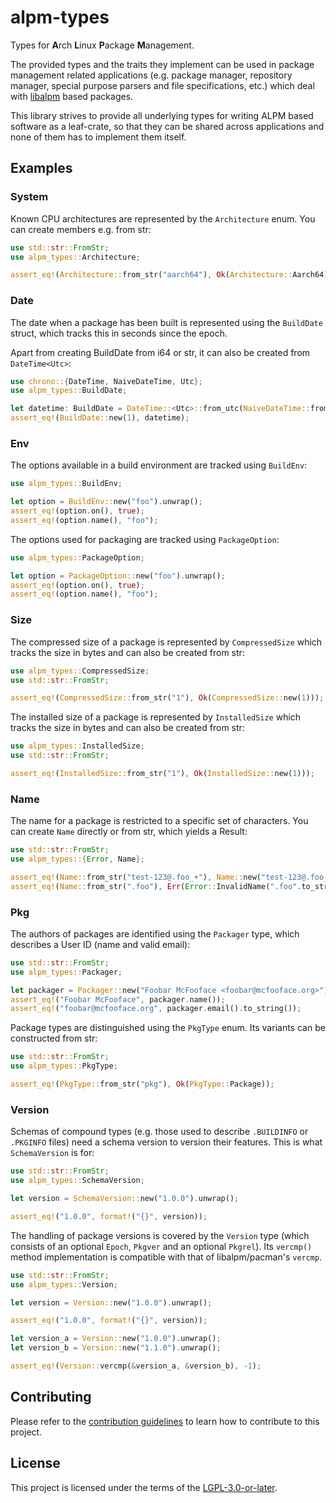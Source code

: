 <!--
SPDX-FileCopyrightText: 2023 David Runge <dvzrv@archlinux.org>
SPDX-License-Identifier: CC-BY-SA-4.0
-->

# alpm-types

Types for **A**rch **L**inux **P**ackage **M**anagement.

The provided types and the traits they implement can be used in package
management related applications (e.g. package manager, repository manager,
special purpose parsers and file specifications, etc.) which deal with
[libalpm](https://man.archlinux.org/man/libalpm.3) based packages.

This library strives to provide all underlying types for writing ALPM based
software as a leaf-crate, so that they can be shared across applications and
none of them has to implement them itself.

## Examples

### System

Known CPU architectures are represented by the `Architecture` enum.
You can create members e.g. from str:

```rust
use std::str::FromStr;
use alpm_types::Architecture;

assert_eq!(Architecture::from_str("aarch64"), Ok(Architecture::Aarch64));
```

### Date

The date when a package has been built is represented using the `BuildDate`
struct, which tracks this in seconds since the epoch.

Apart from creating BuildDate from i64 or str, it can also be created from
`DateTime<Utc>`:

```rust
use chrono::{DateTime, NaiveDateTime, Utc};
use alpm_types::BuildDate;

let datetime: BuildDate = DateTime::<Utc>::from_utc(NaiveDateTime::from_timestamp_opt(1, 0).unwrap(), Utc).into();
assert_eq!(BuildDate::new(1), datetime);
```

### Env

The options available in a build environment are tracked using `BuildEnv`:

```rust
use alpm_types::BuildEnv;

let option = BuildEnv::new("foo").unwrap();
assert_eq!(option.on(), true);
assert_eq!(option.name(), "foo");
```

The options used for packaging are tracked using `PackageOption`:

```rust
use alpm_types::PackageOption;

let option = PackageOption::new("foo").unwrap();
assert_eq!(option.on(), true);
assert_eq!(option.name(), "foo");
```

### Size

The compressed size of a package is represented by `CompressedSize` which
tracks the size in bytes and can also be created from str:

```rust
use alpm_types::CompressedSize;
use std::str::FromStr;

assert_eq!(CompressedSize::from_str("1"), Ok(CompressedSize::new(1)));
```

The installed size of a package is represented by `InstalledSize` which
tracks the size in bytes and can also be created from str:

```rust
use alpm_types::InstalledSize;
use std::str::FromStr;

assert_eq!(InstalledSize::from_str("1"), Ok(InstalledSize::new(1)));
```

### Name

The name for a package is restricted to a specific set of characters.
You can create `Name` directly or from str, which yields a Result:

```rust
use std::str::FromStr;
use alpm_types::{Error, Name};

assert_eq!(Name::from_str("test-123@.foo_+"), Name::new("test-123@.foo_+".to_string()));
assert_eq!(Name::from_str(".foo"), Err(Error::InvalidName(".foo".to_string())));
```

### Pkg

The authors of packages are identified using the `Packager` type, which describes a User ID (name and valid email):

```rust
use std::str::FromStr;
use alpm_types::Packager;

let packager = Packager::new("Foobar McFooface <foobar@mcfooface.org>").unwrap();
assert_eq!("Foobar McFooface", packager.name());
assert_eq!("foobar@mcfooface.org", packager.email().to_string());
```

Package types are distinguished using the `PkgType` enum. Its variants can be constructed from str:

```rust
use std::str::FromStr;
use alpm_types::PkgType;

assert_eq!(PkgType::from_str("pkg"), Ok(PkgType::Package));
```

### Version

Schemas of compound types (e.g. those used to describe `.BUILDINFO` or `.PKGINFO` files) need a schema version to version their features. This is what `SchemaVersion` is for:

```rust
use std::str::FromStr;
use alpm_types::SchemaVersion;

let version = SchemaVersion::new("1.0.0").unwrap();

assert_eq!("1.0.0", format!("{}", version));
```

The handling of package versions is covered by the `Version` type (which consists of an optional `Epoch`, `Pkgver` and an optional `Pkgrel`).
Its `vercmp()` method implementation is compatible with that of libalpm/pacman's `vercmp`.

```rust
use std::str::FromStr;
use alpm_types::Version;

let version = Version::new("1.0.0").unwrap();

assert_eq!("1.0.0", format!("{}", version));

let version_a = Version::new("1.0.0").unwrap();
let version_b = Version::new("1.1.0").unwrap();

assert_eq!(Version::vercmp(&version_a, &version_b), -1);
```

## Contributing

Please refer to the [contribution guidelines](CONTRIBUTING.md) to learn how to
contribute to this project.

## License

This project is licensed under the terms of the
[LGPL-3.0-or-later](https://www.gnu.org/licenses/lgpl-3.0.en.html).
